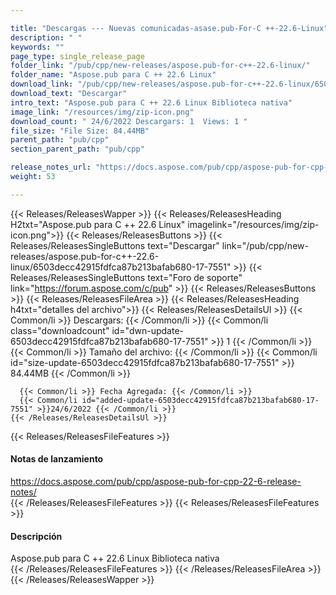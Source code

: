 ```yaml
---

title: "Descargas --- Nuevas comunicadas-asase.pub-For-C ++-22.6-Linux"
description: " "
keywords: ""
page_type: single_release_page
folder_link: "/pub/cpp/new-releases/aspose.pub-for-c++-22.6-linux/"
folder_name: "Aspose.pub para C ++ 22.6 Linux"
download_link: "/pub/cpp/new-releases/aspose.pub-for-c++-22.6-linux/6503decc42915fdfca87b213bafab680-17-7551"
download_text: "Descargar"
intro_text: "Aspose.pub para C ++ 22.6 Linux Biblioteca nativa"
image_link: "/resources/img/zip-icon.png"
download_count: " 24/6/2022 Descargars: 1  Views: 1 "
file_size: "File Size: 84.44MB"
parent_path: "pub/cpp"
section_parent_path: "pub/cpp"

release_notes_url: "https://docs.aspose.com/pub/cpp/aspose-pub-for-cpp-22-6-release-notes/"
weight: 53

---
```


{{< Releases/ReleasesWapper >}}
  {{< Releases/ReleasesHeading H2txt="Aspose.pub para C ++ 22.6 Linux" imagelink="/resources/img/zip-icon.png">}}
  {{< Releases/ReleasesButtons >}}
    {{< Releases/ReleasesSingleButtons text="Descargar" link="/pub/cpp/new-releases/aspose.pub-for-c++-22.6-linux/6503decc42915fdfca87b213bafab680-17-7551" >}}
    {{< Releases/ReleasesSingleButtons text="Foro de soporte" link="https://forum.aspose.com/c/pub" >}}
  {{< Releases/ReleasesButtons >}}
  {{< Releases/ReleasesFileArea >}}
    {{< Releases/ReleasesHeading h4txt="detalles del archivo">}}
    {{< Releases/ReleasesDetailsUl >}}
      {{< Common/li >}} Descargars: {{< /Common/li >}}
      {{< Common/li class="downloadcount" id="dwn-update-6503decc42915fdfca87b213bafab680-17-7551" >}} 1 {{< /Common/li >}}
      {{< Common/li >}} Tamaño del archivo: {{< /Common/li >}}
      {{< Common/li id="size-update-6503decc42915fdfca87b213bafab680-17-7551" >}} 84.44MB {{< /Common/li >}}

      {{< Common/li >}} Fecha Agregada: {{< /Common/li >}}
      {{< Common/li id="added-update-6503decc42915fdfca87b213bafab680-17-7551" >}}24/6/2022 {{< /Common/li >}}
    {{< /Releases/ReleasesDetailsUl >}}

  {{< Releases/ReleasesFileFeatures >}}
      <h4>Notas de lanzamiento</h4><div><a href='https://docs.aspose.com/pub/cpp/aspose-pub-for-cpp-22-6-release-notes/'>https://docs.aspose.com/pub/cpp/aspose-pub-for-cpp-22-6-release-notes/</a></div>
  {{< /Releases/ReleasesFileFeatures >}}
  {{< Releases/ReleasesFileFeatures >}}
      <h4>Descripción</h4><div class="HTMLDescription">Aspose.pub para C ++ 22.6 Linux Biblioteca nativa</div>
  {{< /Releases/ReleasesFileFeatures >}}
 {{< /Releases/ReleasesFileArea >}}
{{< /Releases/ReleasesWapper >}}


